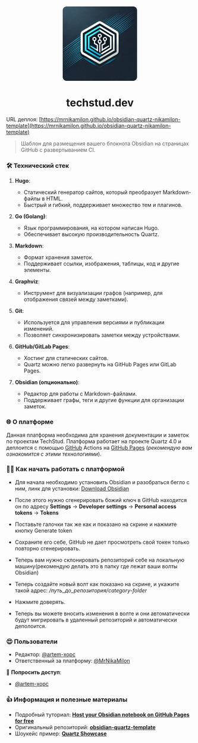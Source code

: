 <div align="center">
  <br>
  <img src="source/logo-dev.png" alt="">
  <h1>techstud.dev</h1>
</div>


URL деплоя: [https://mrnikamilon.github.io/obsidian-quartz-nikamilon-template](https://mrnikamilon.github.io/obsidian-quartz-nikamilon-template)

> Шаблон для размещения вашего блокнота Obsidian на страницах GitHub с развертыванием CI.
### 🛠  Технический стек
1. **Hugo**:
	* Статический генератор сайтов, который преобразует Markdown-файлы в HTML.
    - Быстрый и гибкий, поддерживает множество тем и плагинов.
        
2. **Go (Golang)**:
    - Язык программирования, на котором написан Hugo.
    - Обеспечивает высокую производительность Quartz.
        
3. **Markdown**:
    - Формат хранения заметок.
    - Поддерживает ссылки, изображения, таблицы, код и другие элементы.
        
4. **Graphviz**:
    - Инструмент для визуализации графов (например, для отображения связей между заметками).
        
5. **Git**:
    - Используется для управления версиями и публикации изменений.
    - Позволяет синхронизировать заметки между устройствами.
        
6. **GitHub/GitLab Pages**:
    - Хостинг для статических сайтов.
    - Quartz можно легко развернуть на GitHub Pages или GitLab Pages.
        
7. **Obsidian (опционально)**:
    - Редактор для работы с Markdown-файлами.
    - Поддерживает графы, теги и другие функции для организации заметок.
###  🌐  О платформе
Данная платформа необходима для хранения документации и заметок по проектам TechStud. Платформа работает на проекте Quartz 4.0 и деплоится с помощью [GitHub](https://github.com/features/actions) Actions на [GitHub Pages](https://pages.github.com/) (*рекомендую вам ознакомится с этими технологиями*).

### 🧑‍💻 Как начать работать с платформой
* Для начала необходимо установить Obsidian и разобраться бегло с ним, линк для установки: [Download Obsidian](https://obsidian.md/download)

* После этого нужно сгенерировать божий ключ в GitHub находится он по адресу **Settings** → **Developer settings** → **Personal access tokens** → **Tokens**

* Поставьте галочки так же как и показано на скрине и нажмите кнопку Generate token

* Сохраните его себе, GitHub не дает просмотреть свой токен только повторно сгенерировать. 

* Теперь вам нужно склонировать репозиторий себе на локальную машину(рекомендую делать это в папку где лежат ваши волты Obsidian)

* Теперь создайте новый волт как показано на скрине, и укажите такой адрес: */путь_до_репозитория/category-folder*

* Нажмите доверять.

* Теперь вы можете вносить изменения в волте и они автоматически будут мигрировать в удаленный репозиторий и автоматически деполоится.

###  😍 Пользователи
* Редактор: [@artem-xopc](https://github.com/artem-xopc)
* Ответственный за платформу: [@MrNikaMilon](https://github.com/MrNikaMilon)
 
🔐 **Попросить доступ**:
* [@artem-xopc](https://github.com/artem-xopc)

### 👍 Информация и полезные материалы
* Подробный туториал: [**Host your Obsidian notebook on GitHub Pages for free**]([https://dev.to/defenderofbasic/host-your-obsidian-notebook-on-github-pages-for-free-8l1](https://dev.to/defenderofbasic/host-your-obsidian-notebook-on-github-pages-for-free-8l1).)
* Оригинальный репозиторий: [**obsidian-quartz-template**](https://github.com/DefenderOfBasic/obsidian-quartz-template)
* Шоукейс пример: [**Quartz Showcase**](https://quartz.jzhao.xyz/showcase)

